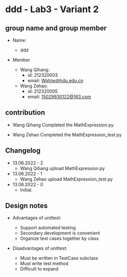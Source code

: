 # ddd - Lab3 - Variant 2

## group name and group member

- Name:
  - ddd

- Member
  - Wang Qihang:
    - id: 212320003
    - email: Wqhlw@hdu.edu.cn
  - Wang Zehao:
    - id: 212320005
    - email: 15029930122@163.com

## contribution

- Wang Qihang Completed the MathExpression.py

- Wang Zehao Completed the MathExpression_test.py

## Changelog

- 13.06.2022 - 2
  - Wang Qihang upload MathExpression.py
- 13.06.2022 - 1
  - Wang Zehao upload MathExpression_test.py
- 13.06.2022 - 0
  - Initial.

## Design notes

- Advantages of unittest:
  - Support automated testing
  - Secondary development is convenient
  - Organize test cases together by class

- Disadvantages of unittest:
  - Must be written in TestCase subclass
  - Must write test method
  - Difficult to expand
